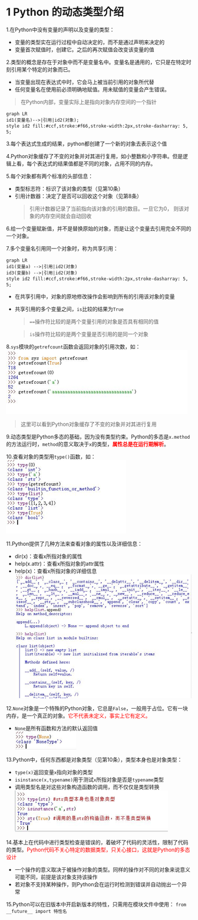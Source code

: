 <!--
    作者：华校专
    email: huaxz1986@163.com
**  本文档可用于个人学习目的，不得用于商业目的  **
-->
# 1 Python 的动态类型介绍

1.在Python中没有变量的声明以及变量的类型：

* 变量的类型实在运行过程中自动决定的，而不是通过声明来决定的
* 变量首次赋值时，创建它。之后的再次赋值会改变该变量的值

2.类型的概念是存在于对象中而不是变量名中。变量名是通用的，它只是在特定时刻引用某个特定的对象而已。

* 当变量出现在表达式中时，它会马上被当前引用的对象所代替
* 任何变量名在使用前必须明确地赋值。用未赋值的变量会产生错误。

> 在Python内部，变量实际上是指向对象内存空间的一个指针

~~~mermaid
graph LR
id1(变量名)-->|引用|id2(对象);
style id2 fill:#ccf,stroke:#f66,stroke-width:2px,stroke-dasharray: 5, 5;
~~~
3.每个表达式生成的结果，python都创建了一个新的对象去表示这个值

4.Python对象缓存了不变的对象并对其进行复用，如小整数和小字符串。但是逻辑上看，每个表达式的结果值都是不同的对象，占用不同的内存。

5.每个对象都有两个标准的头部信息：

* 类型标志符：标识了该对象的类型（见第10条）
* 引用计数器：决定了是否可以回收这个对象（见第8条）
	>引用计数器记录了当前指向该对象的引用的数目。一旦它为0，
	则该对象的内存空间就会自动回收

6.给一个变量赋新值，并不是替换原始的对象，而是让这个变量去引用完全不同的一个对象。

7.多个变量名引用同一个对象时，称为共享引用：

~~~mermaid
graph LR
id1(变量a) -->|引用|id2(对象)
id3(变量b) -->|引用|id2(对象)
style id2 fill:#ccf,stroke:#f66,stroke-width:2px,stroke-dasharray: 5, 5;
~~~

* 在共享引用中，对象的原地修改操作会影响到所有的引用该对象的变量
* 共享引用的多个变量之间，`is`比较的结果为`True`
	>`==`操作符比较的是两个变量引用的对象是否具有相同的值

	>`is`操作符比较的是两个变量是否引用的是同一个对象

8.`sys`模块的`getrefcount`函数会返回对象的引用次数，如：  
![getrefcount()运行结果](../imgs/python_1_1.JPG )

> 这里可以看到Python对象缓存了不变的对象并对其进行复用

9.动态类型是Python多态的基础，因为没有类型约束。Python的多态是`x.method`的方法运行时，`method`的意义取决于`x`的类型，**<font color='red'>属性总是在运行期解析</font>**。

10.查看对象的类型用`type()`函数，如：  
![type()运行结果](../imgs/python_1_2.JPG )

11.Python提供了几种方法来查看对象的属性以及详细信息：

* dir(x)：查看x所指对象的属性
* help(x.attr)：查看x所指对象的attr属性
* help(x)：查看x所指对象的详细信息  
![dir、help运行结果](../imgs/python_1_3.JPG )

12.`None`对象是一个特殊的Python对象，它总是`False`，一般用于占位。它有一块内存，是一个真正的对象。<font color='red'>它不代表未定义，事实上它有定义。</font>
 
* `None`是所有函数和方法的默认返回值  
![type(None)](../imgs/python_1_4.JPG )

13.Python中，任何东西都是对象类型（见第10条），类型本身也是对象类型：

* `type(x)`返回变量`x`指向对象的类型
* `isinstance(x,typename)`用于测试`x`所指对象是否是`typename`类型
* 调用类型名是对这些对象构造函数的调用，而不仅仅是类型转换  
  ![任何东西都是对象类型](../imgs/python_1_5.JPG )

14.基本上在代码中进行类型检查是错误的，着破坏了代码的灵活性，限制了代码的类型。<font color='red'>Python代码不关心特定的数据类型，只关心接口，这就是Python的多态设计</font>

* 一个操作的意义取决于被操作对象的类型。同样的操作对不同的对象来说意义可能不同，前提是该对象支持该操作
* 若对象不支持某种操作，则Python会在运行时检测到错误并自动抛出一个异常

15.Python可以在旧版本中开启新版本的特性，只需用在模块文件中使用：
  `from __future__ import 特性名`